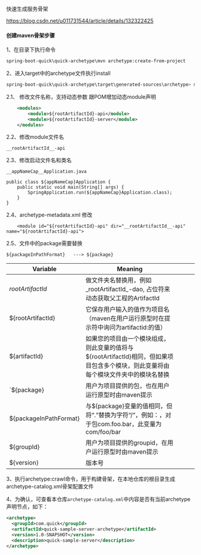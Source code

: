 快速生成服务骨架

https://blog.csdn.net/u011731544/article/details/132322425

#### 创建maven骨架步骤
1、在目录下执行命令
```bash
spring-boot-quick\quick-archetype\mvn archetype:create-from-project
```

2、进入target中的archetype文件执行install
```bash
spring-boot-quick\quick-archetype\target\generated-sources\archetype> mvn install

```

2.1、 修改文件名称，支持动态参数
跟POM增加动态module声明
```xml
    <modules>
        <module>${rootArtifactId}-api</module>
        <module>${rootArtifactId}-server</module>
    </modules>
```
2.2、修改module文件名
```
__rootArtifactId__-api
```

2.3、修改启动文件名和类名
```
__appNameCap__Application.java

public class ${appNameCap}Application {
    public static void main(String[] args) {
        SpringApplication.run(${appNameCap}Application.class);
    }
}
```
2.4、archetype-metadata.xml 修改
```
    <module id="${rootArtifactId}-api" dir="__rootArtifactId__-api" name="${rootArtifactId}-api">

```

2.5、文件中的package需要替换
```
${packageInPathFormat}	 ---> ${package}
```
| Variable               | Meaning                                                                                                                             |   |   |   |
|------------------------|-------------------------------------------------------------------------------------------------------------------------------------|---|---|---|
| _rootArtifactId_       | 做文件夹名替换用，例如_rootArtifactId_-dao, 占位符来动态获取父工程的ArtifactId                                                      |   |   |   |
| ${rootArtifactId}      | 它保存用户输入的值作为项目名（maven在用户运行原型时在提示符中询问为artifactid:的值）                                                |   |   |   |
| ${artifactId}          | 如果您的项目由一个模块组成，则此变量的值将与${rootArtifactId}相同，但如果项目包含多个模块，则此变量将由每个模块文件夹中的模块名替换 |   |   |   |
| `${package}            | 用户为项目提供的包，也在用户运行原型时由maven提示                                                                                   |   |   |   |
| ${packageInPathFormat} | 与${package}变量的值相同，但将“.”替换为字符“/”，例如：，对于包com.foo.bar，此变量为com/foo/bar                                      |   |   |   |
| ${groupId}             | 用户为项目提供的groupid，在用户运行原型时由maven提示                                                                                |   |   |   |
| ${version}             | 版本号                                                                                                                              |   |   |   |

3、执行archetype:crawl命令，用于构建骨架，在本地仓库的根目录生成archetype-catalog.xml骨架配置文件

4、为确认，可查看本仓库`archetype-catalog.xml`中内容是否有当前archetype声明节点，如下：
```xml
<archetype>
  <groupId>com.quick</groupId>
  <artifactId>quick-sample-server-archetype</artifactId>
  <version>1.0-SNAPSHOT</version>
  <description>quick-sample-server</description>
</archetype>
```


